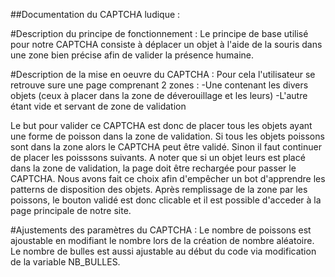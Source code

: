 ##Documentation du CAPTCHA ludique : 

#Description du principe de fonctionnement : 
Le principe de base utilisé pour notre CAPTCHA consiste à déplacer un objet 
à l'aide de la souris dans une zone bien précise afin de valider la présence humaine.

#Description de la mise en oeuvre du CAPTCHA : 
Pour cela l'utilisateur se retrouve sure une page comprenant 2 zones : 
-Une contenant les divers objets (ceux à placer dans la zone de déverouillage et les leurs)
-L'autre étant vide et servant de zone de validation

Le but pour valider ce CAPTCHA est donc de placer tous les objets ayant une forme de poisson 
dans la zone de validation.
Si tous les objets poissons sont dans la zone alors le CAPTCHA peut être validé.
Sinon il faut continuer de placer les poisssons suivants.
A noter que si un objet leurs est placé dans la zone de validation, la page doit être 
rechargée pour passer le CAPTCHA.
Nous avons fait ce choix afin d'empêcher un bot d'apprendre les patterns de disposition des objets.
Après remplissage de la zone par les poissons, le bouton validé est donc clicable et il est
possible d'acceder à la page principale de notre site.

#Ajustements des paramètres du CAPTCHA :
Le nombre de poissons est ajoustable en modifiant le nombre lors de la création de nombre aléatoire.
Le nombre de bulles est aussi ajustable au début du code via modification de la variable NB_BULLES.  